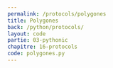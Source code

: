 ```yaml
---
permalink: /protocols/polygones
title: Polygones
back: /python/protocols/
layout: code
partie: 03-pythonic
chapitre: 16-protocols
code: polygones.py
---
```


